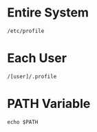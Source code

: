 # Entire System
```
/etc/profile
```

# Each User
```
/[user]/.profile
```

# PATH Variable
```
echo $PATH
```
